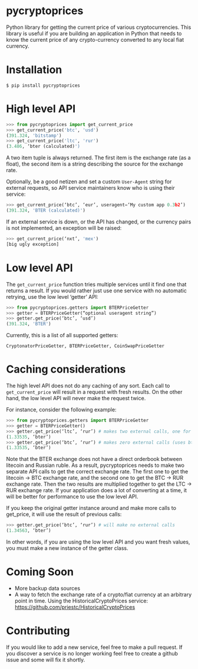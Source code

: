 pycryptoprices
==============

Python library for getting the current price of various cryptocurrencies.
This library is useful if you are building an application in Python that needs
to know the current price of any crypto-currency converted to any local fiat currency.

Installation
============

```
$ pip install pycryptoprices
```

High level API
==============

```python
>>> from pycryptoprices import get_current_price
>>> get_current_price('btc', 'usd')
(391.324, 'bitstamp')
>>> get_current_price('ltc', 'rur')
(3.486, ‘bter (calculated)')
```

A two item tuple is always returned. The first item is the exchange rate (as a float), the second
item is a string describing the source for the exchange rate.

Optionally, be a good netizen and set a custom `User-Agent` string for
external requests, so API service maintainers know who is using their service:

```python
>>> get_current_price(‘btc’, ‘eur’, useragent=‘My custom app 0.3b2’)
(391.324, 'BTER (calculated)')
```

If an external service is down, or the API has changed, or the
currency pairs is not implemented, an exception will be raised:

```python
>>> get_current_price(‘nxt’, 'mex')
[big ugly exception]
```

Low level API
=============

The `get_current_price` function tries multiple services until it find one that returns a result.
If you would rather just use one service with no automatic retrying, use the low level ‘getter’ API:

```python
>>> from pycryptoprices.getters import BTERPriceGetter
>>> getter = BTERPriceGetter(“optional useragent string”)
>>> getter.get_price(‘btc’, ‘usd’)
(391.324, 'BTER')
```

Currently, this is a list of all supported getters:

```
CryptonatorPriceGetter, BTERPriceGetter, CoinSwapPriceGetter
```

Caching considerations
======================

The high level API does not do any caching of any sort. Each call to `get_current_price` will result in a
request with fresh results. On the other hand, the low level API will never make the request twice.

For instance, consider the following example:

```python
>>> from pycryptoprices.getters import BTERPriceGetter
>>> getter = BTERPriceGetter()
>>> getter.get_price(‘ltc’, ‘rur’) # makes two external calls, one for ltc->btc, one for btc->rur
(1.33535, ‘bter’)
>>> getter.get_price(‘btc’, ‘rur’) # makes zero external calls (uses btc-> rur result from last call)
(1.33535, ‘bter’)
```

Note that the BTER exchange does not have a direct orderbook between litecoin and Russian ruble. As a result, pycryptoprices
needs to make two separate API calls to get the correct exchange rate. The first one to get the litecoin -> BTC
exchange rate, and the second one to get the BTC -> RUR exchange rate. Then the two results are multiplied together
to get the LTC -> RUR exchange rate. If your application does a lot of converting at a time, it will be better
for performance to use the low level API.

If you keep the original getter instance around and make more calls to get_price, it will use the result of previous calls:

```python
>>> getter.get_price(‘btc’, ‘rur’) # will make no external calls
(1.34563, ‘bter’)
```

In other words, if you are using the low level API and you want fresh values, you must make a new instance of the getter class.

Coming Soon
===========

* More backup data sources
* A way to fetch the exchange rate of a crypto/fiat currency at an arbitrary point in time. Using the HistoricalCryptoPrices service: https://github.com/priestc/HistoricalCryptoPrices


Contributing
============

If you would like to add a new service, feel free to make a pull request.
If you discover a service is no longer working feel free to create a github issue and some will fix it shortly.